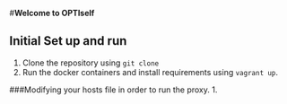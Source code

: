 #**Welcome to OPTIself**
## Initial Set up and run

1. Clone the repository using `git clone`
2. Run the docker containers and install requirements using `vagrant up`.

###Modifying your hosts file in order to run the proxy.
1.

